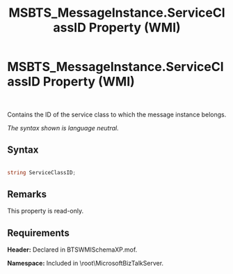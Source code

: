 ﻿---
title: MSBTS_MessageInstance.ServiceClassID Property (WMI)
TOCTitle: MSBTS_MessageInstance.ServiceClassID Property (WMI)
ms:assetid: ab16490f-f9fb-4050-bdb2-b7f2e5c435f8
ms:mtpsurl: https://msdn.microsoft.com/en-us/library/Aa577990(v=BTS.80)
ms:contentKeyID: 51530380
ms.date: 08/30/2017
mtps_version: v=BTS.80
---

# MSBTS\_MessageInstance.ServiceClassID Property (WMI)

 

Contains the ID of the service class to which the message instance belongs.

*The syntax shown is language neutral.*

## Syntax

```C#
  
string ServiceClassID;  
```

## Remarks

This property is read-only.

## Requirements

**Header:** Declared in BTSWMISchemaXP.mof.

**Namespace:** Included in \\root\\MicrosoftBizTalkServer.

